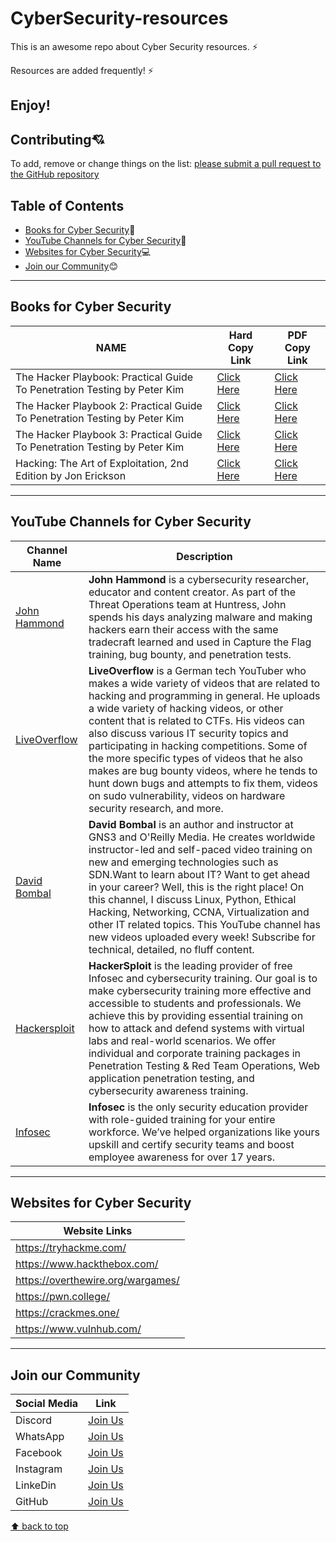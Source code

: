# CyberSecurity-resources
This is an awesome repo about Cyber Security resources. ⚡

Resources are added frequently! ⚡

Enjoy!
---
## Contributing:cupid:
To add, remove or change things on the list:
[please submit a pull request to the GitHub repository](https://github.com/Resourcio-Community/CyberSecurity-resources)

## Table of Contents
- [Books for Cyber Security](#books-for-Cyber-security):blue_book:
- [YouTube Channels for Cyber Security](#youtube-channels-for-cyber-security):incoming_envelope:
- [Websites for Cyber Security](#websites-for-cyber-security):computer:
- [Join our Community](#join-our-community):blush:
---
## Books for Cyber Security
| NAME | Hard Copy Link | PDF Copy Link |
| ---- | -------------- | ------------- |
| The Hacker Playbook: Practical Guide To Penetration Testing by Peter Kim | [Click Here](https://amzn.eu/d/58cyVTx) | [Click Here](https://drive.google.com/file/d/1JcIYiqPrZC_UNPPXEBFprekv-k5jdB4m/view?usp=share_link) |
| The Hacker Playbook 2: Practical Guide To Penetration Testing by Peter Kim | [Click Here](https://amzn.eu/d/3ySS0e1) | [Click Here](https://drive.google.com/file/d/10UwYs1ZyORa_isqP2fpWXyXor89KsTyH/view?usp=share_link) |
| The Hacker Playbook 3: Practical Guide To Penetration Testing by Peter Kim | [Click Here](https://amzn.eu/d/eYJSUP2) | [Click Here](https://drive.google.com/file/d/1eycAH_R8NHyujGI7rZJUbYNI_2Hejqvm/view?usp=share_link) |
| Hacking: The Art of Exploitation, 2nd Edition by Jon Erickson | [Click Here](https://amzn.eu/d/3nOG1vw) | [Click Here](https://drive.google.com/file/d/1S9yC6TvibWqeaAIq3jDZ74VnWgcWHK6l/view?usp=share_link) |
---
## YouTube Channels for Cyber Security
| Channel Name | Description |
| ------------ | ----------- |
| [John Hammond](https://www.youtube.com/@_JohnHammond/videos) | **John Hammond** is a cybersecurity researcher, educator and content creator. As part of the Threat Operations team at Huntress, John spends his days analyzing malware and making hackers earn their access with the same tradecraft learned and used in Capture the Flag training, bug bounty, and penetration tests. |
| [LiveOverflow](https://www.youtube.com/@LiveOverflow/videos) | **LiveOverflow** is a German tech YouTuber who makes a wide variety of videos that are related to hacking and programming in general. He uploads a wide variety of hacking videos, or other content that is related to CTFs. His videos can also discuss various IT security topics and participating in hacking competitions. Some of the more specific types of videos that he also makes are bug bounty videos, where he tends to hunt down bugs and attempts to fix them, videos on sudo vulnerability, videos on hardware security research, and more. |
| [David Bombal](https://www.youtube.com/@davidbombal/videos) | **David Bombal** is an author and instructor at GNS3 and O'Reilly Media. He creates worldwide instructor-led and self-paced video training on new and emerging technologies such as SDN.Want to learn about IT? Want to get ahead in your career?  Well, this is the right place! On this channel, I discuss Linux, Python, Ethical Hacking, Networking, CCNA, Virtualization and other IT related topics. This YouTube channel has new videos uploaded every week! Subscribe for technical, detailed, no fluff content. |
| [Hackersploit](https://www.youtube.com/@HackerSploit/videos) | **HackerSploit** is the leading provider of free Infosec and cybersecurity training. Our goal is to make cybersecurity training more effective and accessible to students and professionals. We achieve this by providing essential training on how to attack and defend systems with virtual labs and real-world scenarios. We offer individual and corporate training packages in Penetration Testing & Red Team Operations, Web application penetration testing, and cybersecurity awareness training. |
| [Infosec](https://www.youtube.com/@InfosecEdu/videos) | **Infosec** is the only security education provider with role-guided training for your entire workforce. We’ve helped organizations like yours upskill and certify security teams and boost employee awareness for over 17 years. |
---
## Websites for Cyber Security
| Website Links |
| ------------- |
| https://tryhackme.com/ |
| https://www.hackthebox.com/ |
| https://overthewire.org/wargames/ |
| https://pwn.college/ |
| https://crackmes.one/ |
| https://www.vulnhub.com/ |
---
## Join our Community
| Social Media | Link |
| ------------ | ---- |
| Discord | [Join Us](https://discord.gg/j2cMDF6Dtx) |
| WhatsApp | [Join Us](https://chat.whatsapp.com/Km6AX9di04ZLIpFEcXTiNK) |
| Facebook | [Join Us](https://www.facebook.com/profile.php?id=100088472180461) |
| Instagram | [Join Us](https://www.instagram.com/resourciocommunity22/) |
| LinkeDin | [Join Us](https://www.linkedin.com/in/resourcio-community22/) |
| GitHub | [Join Us](https://github.com/Resourcio-Community) |

[⬆ back to top](#table-of-contents)
